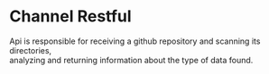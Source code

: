 # Channel Restful

<p>Api is responsible for receiving a github repository and scanning its directories, </br>
    analyzing and returning information about the type of data found.</p>